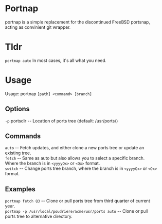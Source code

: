 # Portnap
portnap is a simple replacement for the discontinued FreeBSD portsnap, acting as convinient git wrapper.

# Tldr
`portnap auto` In most cases, it's all what you need.

# Usage

Usage: portnap `[path] <command> [branch]`

## Options
`-p` portsdir  -- Location of ports tree (default: /usr/ports/)

## Commands

`auto`     -- Fetch updates, and either clone a new ports tree or update an existing tree. <br/>
`fetch`    -- Same as auto but also allows you to select a specific branch. Where the branch is in `<yyyyQx>` or `<Qx>` format. <br/>
`switch`   -- Change ports tree branch, where the branch is in `<yyyyQx>` or `<Qx>` format. <br/>

## Examples
`portnap fetch Q3`  -- Clone or pull ports tree from third quarter of current year. <br/>
`portnap -p /usr/local/poudriere/acme/usr/ports auto` -- Clone or pull ports tree to alternative directory.



